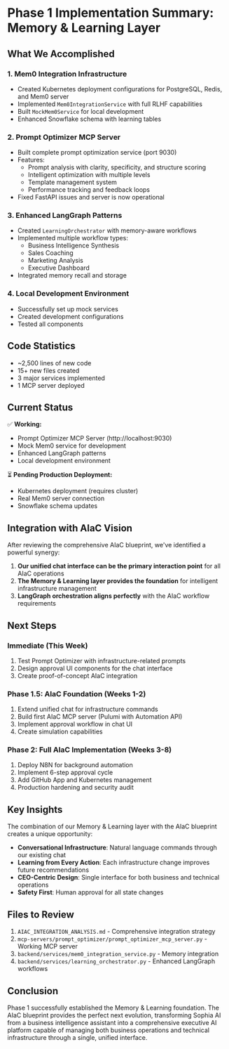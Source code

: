 # Phase 1 Implementation Summary: Memory & Learning Layer

## What We Accomplished

### 1. Mem0 Integration Infrastructure
- Created Kubernetes deployment configurations for PostgreSQL, Redis, and Mem0 server
- Implemented `Mem0IntegrationService` with full RLHF capabilities
- Built `MockMem0Service` for local development
- Enhanced Snowflake schema with learning tables

### 2. Prompt Optimizer MCP Server
- Built complete prompt optimization service (port 9030)
- Features:
  - Prompt analysis with clarity, specificity, and structure scoring
  - Intelligent optimization with multiple levels
  - Template management system
  - Performance tracking and feedback loops
- Fixed FastAPI issues and server is now operational

### 3. Enhanced LangGraph Patterns
- Created `LearningOrchestrator` with memory-aware workflows
- Implemented multiple workflow types:
  - Business Intelligence Synthesis
  - Sales Coaching
  - Marketing Analysis
  - Executive Dashboard
- Integrated memory recall and storage

### 4. Local Development Environment
- Successfully set up mock services
- Created development configurations
- Tested all components

## Code Statistics
- ~2,500 lines of new code
- 15+ new files created
- 3 major services implemented
- 1 MCP server deployed

## Current Status

✅ **Working:**
- Prompt Optimizer MCP Server (http://localhost:9030)
- Mock Mem0 service for development
- Enhanced LangGraph patterns
- Local development environment

⏳ **Pending Production Deployment:**
- Kubernetes deployment (requires cluster)
- Real Mem0 server connection
- Snowflake schema updates

## Integration with AIaC Vision

After reviewing the comprehensive AIaC blueprint, we've identified a powerful synergy:

1. **Our unified chat interface can be the primary interaction point** for all AIaC operations
2. **The Memory & Learning layer provides the foundation** for intelligent infrastructure management
3. **LangGraph orchestration aligns perfectly** with the AIaC workflow requirements

## Next Steps

### Immediate (This Week)
1. Test Prompt Optimizer with infrastructure-related prompts
2. Design approval UI components for the chat interface
3. Create proof-of-concept AIaC integration

### Phase 1.5: AIaC Foundation (Weeks 1-2)
1. Extend unified chat for infrastructure commands
2. Build first AIaC MCP server (Pulumi with Automation API)
3. Implement approval workflow in chat UI
4. Create simulation capabilities

### Phase 2: Full AIaC Implementation (Weeks 3-8)
1. Deploy N8N for background automation
2. Implement 6-step approval cycle
3. Add GitHub App and Kubernetes management
4. Production hardening and security audit

## Key Insights

The combination of our Memory & Learning layer with the AIaC blueprint creates a unique opportunity:

- **Conversational Infrastructure**: Natural language commands through our existing chat
- **Learning from Every Action**: Each infrastructure change improves future recommendations
- **CEO-Centric Design**: Single interface for both business and technical operations
- **Safety First**: Human approval for all state changes

## Files to Review

1. `AIAC_INTEGRATION_ANALYSIS.md` - Comprehensive integration strategy
2. `mcp-servers/prompt_optimizer/prompt_optimizer_mcp_server.py` - Working MCP server
3. `backend/services/mem0_integration_service.py` - Memory integration
4. `backend/services/learning_orchestrator.py` - Enhanced LangGraph workflows

## Conclusion

Phase 1 successfully established the Memory & Learning foundation. The AIaC blueprint provides the perfect next evolution, transforming Sophia AI from a business intelligence assistant into a comprehensive executive AI platform capable of managing both business operations and technical infrastructure through a single, unified interface.

